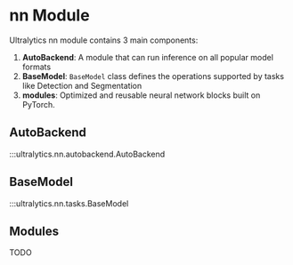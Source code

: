 # nn Module

Ultralytics nn module contains 3 main components:

1. **AutoBackend**: A module that can run inference on all popular model formats
2. **BaseModel**: `BaseModel` class defines the operations supported by tasks like Detection and Segmentation
3. **modules**: Optimized and reusable neural network blocks built on PyTorch.

## AutoBackend

:::ultralytics.nn.autobackend.AutoBackend

## BaseModel

:::ultralytics.nn.tasks.BaseModel

## Modules

TODO